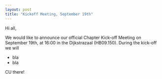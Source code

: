 ```yaml
---
layout: post
title: "Kickoff Meeting, September 19th"
---
```


Hi all,

We would like to announce our official Chapter Kick-off Meeting on September 19th, at 16:00 in the Dijkstrazaal (HB09.150). During the kick-off we will

+ bla
+ bla

CU there!